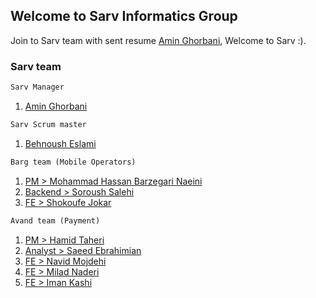 ## Welcome to Sarv Informatics Group

Join to Sarv team with sent resume [Amin Ghorbani](mailto:a.ghorbani@sadad.co.ir), Welcome to Sarv :).

### Sarv team

```markdown
Sarv Manager 
```
1. [Amin Ghorbani](mailto:a.ghorbani@sadad.co.ir)

```markdown
Sarv Scrum master
```
1. [Behnoush Eslami](mailto:b.eslami@sadad.co.ir)

```markdown
Barg team (Mobile Operators)
```
1. [PM > Mohammad Hassan Barzegari Naeini](mailto:mh.barzegari@sadad.co.ir)
2. [Backend > Soroush Salehi](mailto:s.salehi@sadad.co.ir)
3. [FE > Shokoufe Jokar](mailto:sh.jokar@sadad.co.ir)

```markdown
Avand team (Payment)
```
1. [PM > Hamid Taheri](mailto:h.taheri@sadad.co.ir)
2. [Analyst > Saeed Ebrahimian](mailto:e.ebrahimian@sadad.co.ir)
3. [FE > Navid Mojdehi](mailto:n.mojdehi@sadad.co.ir)
4. [FE > Milad Naderi](mailto:m.naderi@sadad.co.ir)
5. [FE > Iman Kashi](mailto:i.kashi@sadad.co.ir)
